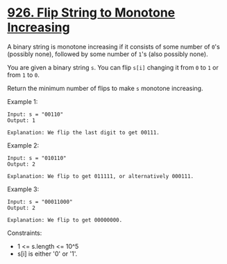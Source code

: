 # [926. Flip String to Monotone Increasing](https://leetcode.com/problems/flip-string-to-monotone-increasing/description/)

A binary string is monotone increasing if it consists of some number of `0`'s (possibly none), followed by some number of `1`'s (also possibly none).

You are given a binary string `s`. You can flip `s[i]` changing it from `0` to `1` or from `1` to `0`.

Return the minimum number of flips to make `s` monotone increasing.

 

Example 1:

    Input: s = "00110"
    Output: 1

    Explanation: We flip the last digit to get 00111.

Example 2:

    Input: s = "010110"
    Output: 2

    Explanation: We flip to get 011111, or alternatively 000111.

Example 3:

    Input: s = "00011000"
    Output: 2

    Explanation: We flip to get 00000000.
 

Constraints:

* 1 <= s.length <= 10^5
* s[i] is either '0' or '1'.